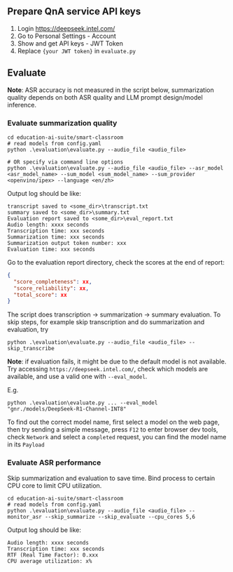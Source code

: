 ## Prepare QnA service API keys

1. Login https://deepseek.intel.com/
2. Go to Personal Settings - Account
3. Show and get API keys - JWT Token
4. Replace `{your JWT token}` in `evaluate.py`


## Evaluate
**Note**: ASR accuracy is not measured in the script below, summarization quality depends on both ASR quality and LLM prompt design/model inference.


### Evaluate summarization quality
```
cd education-ai-suite/smart-classroom
# read models from config.yaml
python .\evaluation\evaluate.py --audio_file <audio_file>

# OR specify via command line options
python .\evaluation\evaluate.py --audio_file <audio_file> --asr_model <asr_model_name> --sum_model <sum_model_name> --sum_provider <openvino/ipex> --language <en/zh>
```

Output log should be like:
```
transcript saved to <some_dir>\transcript.txt
summary saved to <some_dir>\summary.txt
Evaluation report saved to <some_dir>\eval_report.txt
Audio length: xxxx seconds
Transcription time: xxx seconds
Summarization time: xxx seconds
Summarization output token number: xxx
Evaluation time: xxx seconds
```

Go to the evaluation report directory, check the scores at the end of report:
```json
{
  "score_completeness": xx,
  "score_reliability": xx,
  "total_score": xx
}
```

The script does transcription -> summarization -> summary evaluation. To skip steps, for example skip transcription and do summarization and evaluation, try
```
python .\evaluation\evaluate.py --audio_file <audio_file> --skip_transcribe
```

**Note**: if evaluation fails, it might be due to the default model is not available. Try accessing `https://deepseek.intel.com/`, check which models are available, and use a valid one with `--eval_model`. 

E.g.
```
python .\evaluation\evaluate.py ... --eval_model "gnr./models/DeepSeek-R1-Channel-INT8"
```

To find out the correct model name, first select a model on the web page, then try sending a simple message, press `F12` to enter browser dev tools, check `Network` and select a `completed` request, you can find the model name in its `Payload`


### Evaluate ASR performance
Skip summarization and evaluation to save time. Bind process to certain CPU core to limit CPU utilization.
```
cd education-ai-suite/smart-classroom
# read models from config.yaml
python .\evaluation\evaluate.py --audio_file <audio_file> --monitor_asr --skip_summarize --skip_evaluate --cpu_cores 5,6
```

Output log should be like:
```
Audio length: xxxx seconds
Transcription time: xxx seconds
RTF (Real Time Factor): 0.xxx
CPU average utilization: x%
```